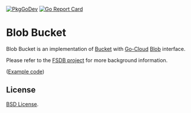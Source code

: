 [![PkgGoDev](https://pkg.go.dev/badge/github.com/fishy/blobbucket)](https://pkg.go.dev/github.com/fishy/blobbucket)
[![Go Report Card](https://goreportcard.com/badge/github.com/fishy/blobbucket)](https://goreportcard.com/report/github.com/fishy/blobbucket)

# Blob Bucket

Blob Bucket is an implementation of 
[Bucket](https://pkg.go.dev/github.com/fishy/fsdb/bucket?tab=doc#Bucket) with
[Go-Cloud](https://github.com/google/go-cloud)
[Blob](https://pkg.go.dev/github.com/google/go-cloud/blob) interface.

Please refer to the [FSDB project](https://github.com/fishy/fsdb)
for more background information.

([Example code](https://pkg.go.dev/github.com/fishy/blobbucket?tab=doc#example-package))

## License

[BSD License](https://github.com/fishy/blobbucket/blob/master/LICENSE).
